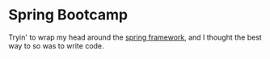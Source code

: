 # Spring Bootcamp

Tryin' to wrap my head around the [spring framework](https://spring.io/), and I thought the best way to so was to write code.
